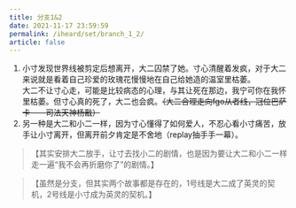 ```yaml
---
title: 分支1&2
date: 2021-11-17 23:59:59
permalink: /iheard/set/branch_1_2/
article: false
---
```


1. 小寸发现世界线被剪定后想离开，大二囚禁了她。寸心清醒着发疯，对于大二来说就是看着自己珍爱的玫瑰花慢慢地在自己给她造的温室里枯萎。  
大二不让寸心走，可能是比较病态的心理，与其让死在那边，我宁可你在我怀里枯萎。但寸心真的死了，大二也会疯。~~（大二合理走向fgo从者线，冠位巴萨卡——司法天神杨戬）~~
2. 另一种是大二和小二一样，因为寸心懂得了如何爱人，不忍心看小寸痛苦，放手让小寸离开，但离开前夕肯定是不舍地（replay抽手手一幕）。

> 【其实安排大二放手，让寸去找小二的剧情，也是因为要让大二和小二一样走一遍“我不会再折磨你了”的剧情。】  

> 【虽然是分支，但其实两个故事都是存在的，1号线是大二成了英灵的契机，2号线是小寸成为英灵的契机。】
